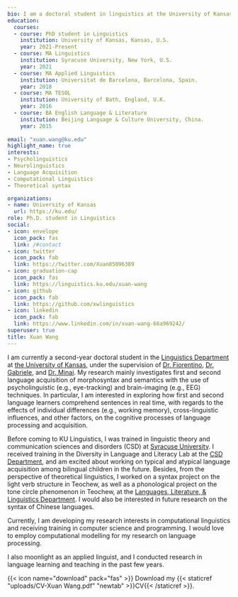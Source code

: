 ```yaml
---
bio: I am a doctoral student in linguistics at the University of Kansas. My research interests include psycholinguistics and neurolinguistics of first and second language acquisition and processing. 
education:
  courses:
  - course: PhD student in Linguistics
    institution: University of Kansas, Kansas, U.S.
    year: 2021-Present
  - course: MA Linguistics
    institution: Syracuse University, New York, U.S.
    year: 2021
  - course: MA Applied Linguistics
    institution: Universitat de Barcelona, Barcelona, Spain.
    year: 2018
  - course: MA TESOL
    institution: University of Bath, England, U.K.
    year: 2016
  - course: BA English Language & Literature
    institution: Beijing Language & Culture University, China.
    year: 2015
    
email: "xuan.wang@ku.edu"
highlight_name: true
interests:
- Psycholinguistics 
- Neurolinguistics
- Language Acquisition 
- Computational Linguistics
- Theoretical syntax

organizations:
- name: University of Kansas
  url: https://ku.edu/
role: Ph.D. student in Linguistics
social:
- icon: envelope
  icon_pack: fas
  link: /#contact
- icon: twitter
  icon_pack: fab
  link: https://twitter.com/Xuan85096389
- icon: graduation-cap
  icon_pack: fas
  link: https://linguistics.ku.edu/xuan-wang
- icon: github
  icon_pack: fab
  link: https://github.com/xwlinguistics
- icon: linkedin
  icon_pack: fab
  link: https://www.linkedin.com/in/xuan-wang-66a969242/
superuser: true
title: Xuan Wang
---
```


I am currently a second-year doctoral student in the [Linguistics Department](https://linguistics.ku.edu) at [the University of Kansas](https://ku.edu), under the supervision of [Dr. Fiorentino](http://people.ku.edu/~fiore355/), [Dr. Gabriele](http://people.ku.edu/~gabriele/), and [Dr. Minai](http://people.ku.edu/~minai/). My research mainly investigates first and second language acquisition of morphosyntax and semantics with the use of psycholinguistic (e.g., eye-tracking) and brain-imaging (e.g., EEG) techniques. In particular, I am interested in exploring how first and second language learners comprehend sentences in real time, with regards to the effects of individual differences (e.g., working memory), cross-linguistic influences, and other factors, on the cognitive processes of language processing and acquisition.

Before coming to KU Linguistics, I was trained in linguistic theory and communication sciences and disorders (CSD) at [Syracuse University](https://www.syracuse.edu). I received training in the Diversity in Language and Literacy Lab at the [CSD Department](https://thecollege.syr.edu/department-communication-sciences-disorders/), and am excited about working on typical and atypical language acquisition among bilingual children in the future. Besides, from the perspective of theoretical linguistics, I worked on a syntax project on the light verb structure in Teochew, as well as a phonological project on the tone circle phenomenon in Teochew, at the [Languages, Literature, & Linguistics Department](https://thecollege.syr.edu/languages-literatures-and-linguistics/). I would also be interested in future research on the syntax of Chinese languages.

Currently, I am developing my research interests in computational linguistics and receiving training in computer science and programming. I would love to employ computational modelling for my research on language processing. 

I also moonlight as an applied linguist, and I conducted research in language learning and teaching in the past few years. 

{{< icon name="download" pack="fas" >}} Download my {{< staticref "uploads/CV-Xuan Wang.pdf" "newtab" >}}CV{{< /staticref >}}.
